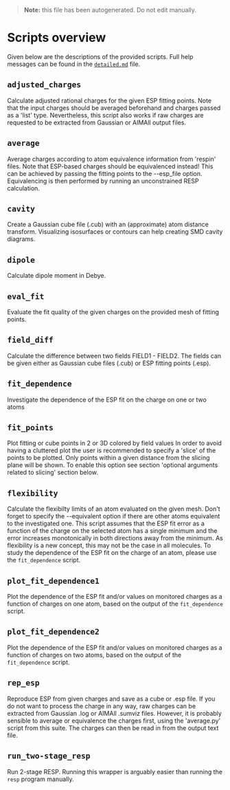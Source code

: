 > **Note:** this file has been autogenerated. Do not edit manually.

# Scripts overview

Given below are the descriptions of the provided scripts.
Full help messages can be found in the [`detailed.md`](./detailed.md) file.

## `adjusted_charges`

Calculate adjusted rational charges for the given ESP fitting points. Note that the input charges should be averaged beforehand and charges passed as a 'list' type. Nevertheless, this script also works if raw charges are requested to be extracted from Gaussian or AIMAll output files. 

## `average`

Average charges according to atom equivalence information from 'respin' files. Note that ESP-based charges should be equivalenced instead! This can be achieved by passing the fitting points to the --esp_file option. Equivalencing is then performed by running an unconstrained RESP calculation. 

## `cavity`

Create a Gaussian cube file (.cub) with an (approximate) atom distance transform. Visualizing isosurfaces or contours can help creating SMD cavity diagrams. 

## `dipole`

Calculate dipole moment in Debye. 

## `eval_fit`

Evaluate the fit quality of the given charges on the provided mesh of fitting points. 

## `field_diff`

Calculate the difference between two fields FIELD1 - FIELD2. The fields can be given either as Gaussian cube files (.cub) or ESP fitting points (.esp). 

## `fit_dependence`

Investigate the dependence of the ESP fit on the charge on one or two atoms 

## `fit_points`

Plot fitting or cube points in 2 or 3D colored by field values In order to avoid having a cluttered plot the user is recommended to specify a 'slice' of the points to be plotted. Only points within a given distance from the slicing plane will be shown. To enable this option see section 'optional arguments related to slicing' section below. 

## `flexibility`

Calculate the flexibilty limits of an atom evaluated on the given mesh. Don't forget to specify the --equivalent option if there are other atoms equivalent to the investigated one. This script assumes that the ESP fit error as a function of the charge on the selected atom has a single minimum and the error increases monotonically in both directions away from the minimum. As flexibility is a new concept, this may not be the case in all molecules. To study the dependence of the ESP fit on the charge of an atom, please use the `fit_dependence` script. 

## `plot_fit_dependence1`

Plot the dependence of the ESP fit and/or values on monitored charges as a function of charges on one atom, based on the output of the `fit_dependence` script. 

## `plot_fit_dependence2`

Plot the dependence of the ESP fit and/or values on monitored charges as a function of charges on two atoms, based on the output of the `fit_dependence` script. 

## `rep_esp`

Reproduce ESP from given charges and save as a cube or .esp file. If you do not want to process the charge in any way, raw charges can be extracted from Gaussian .log or AIMAll .sumviz files. However, it is probably sensible to average or equivalence the charges first, using the 'average.py' script from this suite. The charges can then be read in from the output text file. 

## `run_two-stage_resp`

Run 2-stage RESP. Running this wrapper is arguably easier than running the `resp` program manually. 


